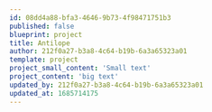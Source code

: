 ```yaml
---
id: 08dd4a88-bfa3-4646-9b73-4f98471751b3
published: false
blueprint: project
title: Antilope
author: 212f0a27-b3a8-4c64-b19b-6a3a65323a01
template: project
project_small_content: 'Small text'
project_content: 'big text'
updated_by: 212f0a27-b3a8-4c64-b19b-6a3a65323a01
updated_at: 1685714175
---
```

